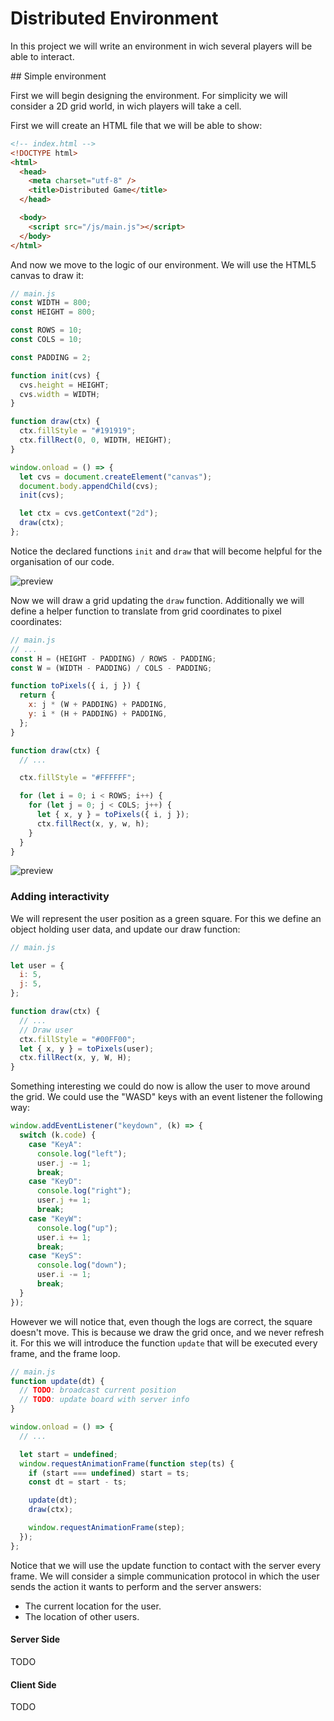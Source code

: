 # Distributed Environment

In this project we will write an environment in wich several players will be able to interact.

## Simple environment

First we will begin designing the environment. For simplicity we will consider a 2D grid world, in wich players will take a cell.

First we will create an HTML file that we will be able to show:

```html
<!-- index.html -->
<!DOCTYPE html>
<html>
  <head>
    <meta charset="utf-8" />
    <title>Distributed Game</title>
  </head>

  <body>
    <script src="/js/main.js"></script>
  </body>
</html>
```

And now we move to the logic of our environment. We will use the HTML5 canvas to draw it:

```javascript
// main.js
const WIDTH = 800;
const HEIGHT = 800;

const ROWS = 10;
const COLS = 10;

const PADDING = 2;

function init(cvs) {
  cvs.height = HEIGHT;
  cvs.width = WIDTH;
}

function draw(ctx) {
  ctx.fillStyle = "#191919";
  ctx.fillRect(0, 0, WIDTH, HEIGHT);
}

window.onload = () => {
  let cvs = document.createElement("canvas");
  document.body.appendChild(cvs);
  init(cvs);

  let ctx = cvs.getContext("2d");
  draw(ctx);
};
```

Notice the declared functions `init` and `draw` that will become helpful for the organisation of our code.

![preview](img/preview.png)

Now we will draw a grid updating the `draw` function. Additionally we will define a helper function to translate from grid coordinates to pixel coordinates:

```javascript
// main.js
// ...
const H = (HEIGHT - PADDING) / ROWS - PADDING;
const W = (WIDTH - PADDING) / COLS - PADDING;

function toPixels({ i, j }) {
  return {
    x: j * (W + PADDING) + PADDING,
    y: i * (H + PADDING) + PADDING,
  };
}

function draw(ctx) {
  // ...

  ctx.fillStyle = "#FFFFFF";

  for (let i = 0; i < ROWS; i++) {
    for (let j = 0; j < COLS; j++) {
      let { x, y } = toPixels({ i, j });
      ctx.fillRect(x, y, w, h);
    }
  }
}
```

![preview](img/grid.png)

### Adding interactivity

We will represent the user position as a green square. For this we define an object holding user data, and update our draw function:

```javascript
// main.js

let user = {
  i: 5,
  j: 5,
};

function draw(ctx) {
  // ...
  // Draw user
  ctx.fillStyle = "#00FF00";
  let { x, y } = toPixels(user);
  ctx.fillRect(x, y, W, H);
}
```

Something interesting we could do now is allow the user to move around the grid. We could use the "WASD" keys with an event listener the following way:

```javascript
window.addEventListener("keydown", (k) => {
  switch (k.code) {
    case "KeyA":
      console.log("left");
      user.j -= 1;
      break;
    case "KeyD":
      console.log("right");
      user.j += 1;
      break;
    case "KeyW":
      console.log("up");
      user.i += 1;
      break;
    case "KeyS":
      console.log("down");
      user.i -= 1;
      break;
  }
});
```

However we will notice that, even though the logs are correct, the square doesn't move. This is because we draw the grid once, and we never refresh it. For this we will introduce the function `update` that will be executed every frame, and the frame loop.

```javascript
// main.js
function update(dt) {
  // TODO: broadcast current position
  // TODO: update board with server info
}

window.onload = () => {
  // ...

  let start = undefined;
  window.requestAnimationFrame(function step(ts) {
    if (start === undefined) start = ts;
    const dt = start - ts;

    update(dt);
    draw(ctx);

    window.requestAnimationFrame(step);
  });
};
```

Notice that we will use the update function to contact with the server every frame. We will consider a simple communication protocol in which the user sends the action it wants to perform and the server answers:

- The current location for the user.
- The location of other users.

#### Server Side

TODO

#### Client Side

TODO
